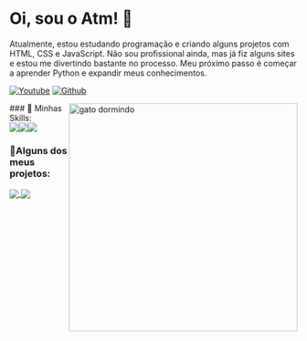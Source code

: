 
# Oi, sou o Atm! 👏
<p>Atualmente, estou estudando programação e criando alguns projetos com HTML, CSS e JavaScript. Não sou profissional ainda, mas já fiz alguns sites e estou me divertindo bastante no processo. Meu próximo passo é começar a aprender Python e expandir meus conhecimentos.</p>
<p align="left">
  <a href="https://youtube.com/@atm" title="Youtube">
  <img src="https://img.shields.io/badge/YouTube-FF0000?style=for-the-badge&logo=youtube&logoColor=white" alt="Youtube"/></a>
  <a href="https://github.com/atmbr" title="Github">
  <img src="https://img.shields.io/static/v1?label=Overview&message=atmbr&color=f8efd4&style=for-the-badge&logo=GitHub" alt="Github"/></a>
</p>
<img src="https://github.com/user-attachments/assets/8d419945-c6fc-4560-ae3d-3137f98cbf27" alt="gato dormindo" min-width="400px" max-width="400px" width="400px" align="right"/>
### 🎯 Minhas Skills:
<div style="display:flex;">
  <img src="https://img.shields.io/badge/HTML5-E34F26?style=for-the-badge&logo=html5&logoColor=white"/>
  <img src="https://img.shields.io/badge/CSS3-1572B6?style=for-the-badge&logo=css3&logoColor=white"/>
  <img src="https://img.shields.io/badge/JavaScript-F7DF1E?style=for-the-badge&logo=javascript&logoColor=black"/>
</div>



### 🎉Alguns dos meus projetos:

<a href="https://github.com/atmbr/github-readme-stats">
  <img align="center" src="https://github-readme-stats.vercel.app/api/pin/?username=atmbr&repo=github-readme-stats" />
</a>
<a href="https://github.com/atmbr/convoychat">
  <img align="center" src="https://github-readme-stats.vercel.app/api/pin/?username=atmbr&repo=convoychat" />
</a>




